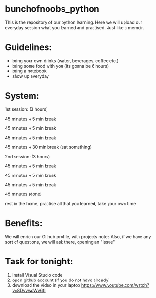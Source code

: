 # bunchofnoobs_python

This is the repository of our python learning. Here we will upload our everyday session what you learned and practised. Just like a memoir.

# Guidelines:

- bring your own drinks (water, beverages, coffee etc.)
- bring some food with you (its gonna be 6 hours)
- bring a notebook
- show up everyday

# System:

1st session: (3 hours)

45 minutes + 5 min break

45 minutes + 5 min break

45 minutes + 5 min break

45 minutes + 30 min break (eat something)

2nd session: (3 hours)

45 minutes + 5 min break

45 minutes + 5 min break

45 minutes + 5 min break

45 minutes (done)

rest in the home, practise all that you learned, take your own time


# Benefits:

We will enrich our Github profile, with projects notes
Also, if we have any sort of questions, we will ask there, opening an "issue"

# Task for tonight:

1. install Visual Studio code
2. open github account (if you do not have already)
3. download the video in your laptop https://www.youtube.com/watch?v=8DvywoWv6fI
